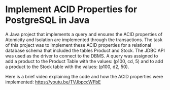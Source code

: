 # Implement ACID Properties for PostgreSQL in Java 
A Java project that implements a query and ensures the ACID properties of Atomicity and Isolation are implemented through the transactions. The task of this project was to implement these ACID properties for a relational database schema that included the tables Product and Stock. The JDBC API was used as the driver to connect to the DBMS. A query was assigned to add a product to the Product Table with the values: (p100, cd, 5) and to add a product to the Stock table with the values: (p100, d2, 50).

Here is a brief video explaining the code and how the ACID properties were implemented: https://youtu.be/TVJbpccWFbE
